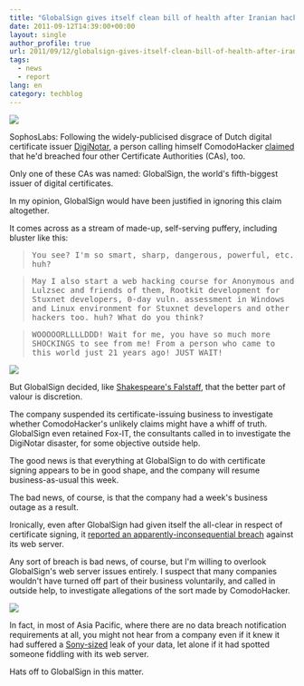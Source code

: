 ```yaml
---
title: "GlobalSign gives itself clean bill of health after Iranian hacker's braggadocio"
date: 2011-09-12T14:39:00+00:00
layout: single
author_profile: true
url: 2011/09/12/globalsign-gives-itself-clean-bill-of-health-after-iranian-hackers-braggadocio/
tags:
  - news
  - report
lang: en
category: techblog
---
```

<div dir="ltr" trbidi="on">
  <div>
    <a href="http://4.bp.blogspot.com/-ogbPo-aC1tM/Tm4RqkuxELI/AAAAAAAAEBs/ve__tCH7zw0/s1600/globalsign-180.png" imageanchor="1"><img border="0" src="http://4.bp.blogspot.com/-ogbPo-aC1tM/Tm4RqkuxELI/AAAAAAAAEBs/ve__tCH7zw0/s1600/globalsign-180.png" /></a>
  </div>
  
  <p>
    SophosLabs: Following the widely-publicised disgrace of Dutch digital certificate issuer <a href="http://nakedsecurity.sophos.com/2011/09/05/operation-black-tulip-fox-its-report-on-the-diginotar-breach/">DigiNotar</a>, a person calling himself ComodoHacker <a href="http://nakedsecurity.sophos.com/2011/09/07/globalsign-stops-issuing-ssl-certificates-in-response-to-iranian-hacker/">claimed</a> that he'd breached four other Certificate Authorities (CAs), too.
  </p>
  
  <p>
    Only one of these CAs was named: GlobalSign, the world's fifth-biggest issuer of digital certificates.
  </p>
  
  <p>
    In my opinion, GlobalSign would have been justified in ignoring this claim altogether.
  </p>
  
  <p>
    It comes across as a stream of made-up, self-serving puffery, including bluster like this:
  </p>
  
  <blockquote>
    <p>
      <tt>You see? I'm so smart, sharp, dangerous, powerful, etc. huh?</tt>
    </p>
  </blockquote>
  
  <blockquote>
    <p>
      <tt>May I also start a web hacking course for Anonymous and Lulzsec and friends of them, Rootkit development for Stuxnet developers, 0-day vuln. assessment in Windows and Linux environment for Stuxnet developers and other hackers too. huh? What do you think?</tt>
    </p>
  </blockquote>
  
  <blockquote>
    <p>
      <tt>WOOOOORLLLLDDD! Wait for me, you have so much more SHOCKINGS to see from me! From a person who came to this world just 21 years ago! JUST WAIT!</tt>
    </p>
  </blockquote>
  
  <div>
    <a href="http://3.bp.blogspot.com/-qisKFumPwSA/Tm4R4JcVKHI/AAAAAAAAEBw/wyqAdenzidE/s1600/falstaff-180.png" imageanchor="1"><img border="0" src="http://3.bp.blogspot.com/-qisKFumPwSA/Tm4R4JcVKHI/AAAAAAAAEBw/wyqAdenzidE/s1600/falstaff-180.png" /></a>
  </div>
  
  <p>
    But GlobalSign decided, like <a href="http://shakespeare.mit.edu/1henryiv/full.html" rel="nofollow">Shakespeare's Falstaff</a>, that the better part of valour is discretion.
  </p>
  
  <p>
    The company suspended its certificate-issuing business to investigate whether ComodoHacker's unlikely claims might have a whiff of truth. GlobalSign even retained Fox-IT, the consultants called in to investigate the DigiNotar disaster, for some objective outside help.
  </p>
  
  <p>
    The good news is that everything at GlobalSign to do with certificate signing appears to be in good shape, and the company will resume business-as-usual this week.
  </p>
  
  <p>
    The bad news, of course, is that the company had a week's business outage as a result.
  </p>
  
  <p>
    Ironically, even after GlobalSign had given itself the all-clear in respect of certificate signing, it <a href="http://www.globalsign.com/company/press/090611-security-response.html" rel="nofollow">reported an apparently-inconsequential breach</a> against its web server.
  </p>
  
  <p>
    Any sort of breach is bad news, of course, but I'm willing to overlook GlobalSign's web server issues entirely. I suspect that many companies wouldn't have turned off part of their business voluntarily, and called in outside help, to investigate allegations of the sort made by ComodoHacker.
  </p>
  
  <div>
  </div>
  
  <p>
  </p>
  
  <div>
    <a href="http://3.bp.blogspot.com/-z_FkSZ4fr58/Tm4SB9QxIMI/AAAAAAAAEB0/nSFX-6KdE7c/s1600/hatdoff-180.png" imageanchor="1"><img border="0" src="http://3.bp.blogspot.com/-z_FkSZ4fr58/Tm4SB9QxIMI/AAAAAAAAEB0/nSFX-6KdE7c/s1600/hatdoff-180.png" /></a>
  </div>
  
  <p>
    In fact, in most of Asia Pacific, where there are no data breach notification requirements at all, you might not hear from a company even if it knew it had suffered a <a href="http://nakedsecurity.sophos.com/2011/05/03/sony-admits-breach-larger-than-originally-thought-24-5-million-soe-users-also-affected/">Sony-sized</a> leak of your data, let alone if it had spotted someone fiddling with its web server.
  </p>
  
  <div>
  </div>
  
  <p>
    Hats off to GlobalSign in this matter.
  </p>
</div>